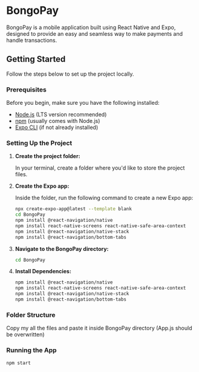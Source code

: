 # BongoPay

BongoPay is a mobile application built using React Native and Expo, designed to provide an easy and seamless way to make payments and handle transactions.

## Getting Started

Follow the steps below to set up the project locally.

### Prerequisites

Before you begin, make sure you have the following installed:

- [Node.js](https://nodejs.org/) (LTS version recommended)
- [npm](https://www.npmjs.com/) (usually comes with Node.js)
- [Expo CLI](https://docs.expo.dev/get-started/installation/) (if not already installed)

### Setting Up the Project

1. **Create the project folder:**

   In your terminal, create a folder where you'd like to store the project files.

2. **Create the Expo app:**

   Inside the folder, run the following command to create a new Expo app:

   ```bash
   npx create-expo-app@latest --template blank
   cd BongoPay
   npm install @react-navigation/native
   npm install react-native-screens react-native-safe-area-context
   npm install @react-navigation/native-stack
   npm install @react-navigation/bottom-tabs

3. **Navigate to the BongoPay directory:**
   ```bash
   cd BongoPay

4. **Install Dependencies:**
   ```bash
   npm install @react-navigation/native
   npm install react-native-screens react-native-safe-area-context
   npm install @react-navigation/native-stack
   npm install @react-navigation/bottom-tabs

### Folder Structure

Copy my all the files and paste it inside BongoPay directory (App.js should be overwritten)

### Running the App
   ```bash
   npm start


